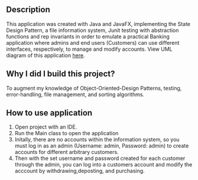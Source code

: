 ## Description
This application was created with Java and JavaFX, implementing the State Design Pattern, a file information system, Junit testing with abstraction functions and rep invariants
in order to emulate a practical Banking application where admins and end users (Customers) can use different interfaces, respectively, to manage and modify accounts. View UML diagram of this application [here](https://github.com/Shaan-Hossain/Banking-Application/blob/master/UMLDiagram.png).
## Why I did I build this project? 
To augment my knowledge of Object-Oriented-Design Patterns, testing, error-handling, file management, and sorting algorithms. 
## How to use application 
1. Open project with an IDE. 
2. Run the Main class to open the application 
3. Initally, there are no accounts within the information system, so you must log in as an admin (Username: admin, Password: admin) to create accounts for different arbitrary    customers. 
4. Then with the set username and password created for each customer through the admin, you can log into a customers account and modify the acccount by withdrawing,deposting, and purchasing.  
